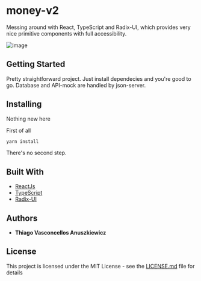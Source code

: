 # money-v2

Messing around with React, TypeScript and Radix-UI, which provides very nice primitive components with full accessibility.

![image](https://i.ibb.co/B2zPvLn/Screenshot-1.jpg)

## Getting Started

Pretty straightforward project. Just install dependecies and you're good to go.
Database and API-mock are handled by json-server.

## Installing

Nothing new here

First of all

```bash
yarn install
```

There's no second step.

## Built With

- [ReactJs](https://reactjs.org/)
- [TypeScript](https://www.typescriptlang.org/)
- [Radix-UI](https://www.radix-ui.com/)

## Authors

- **Thiago Vasconcellos Anuszkiewicz**

## License

This project is licensed under the MIT License - see the [LICENSE.md](LICENSE.md) file for details
